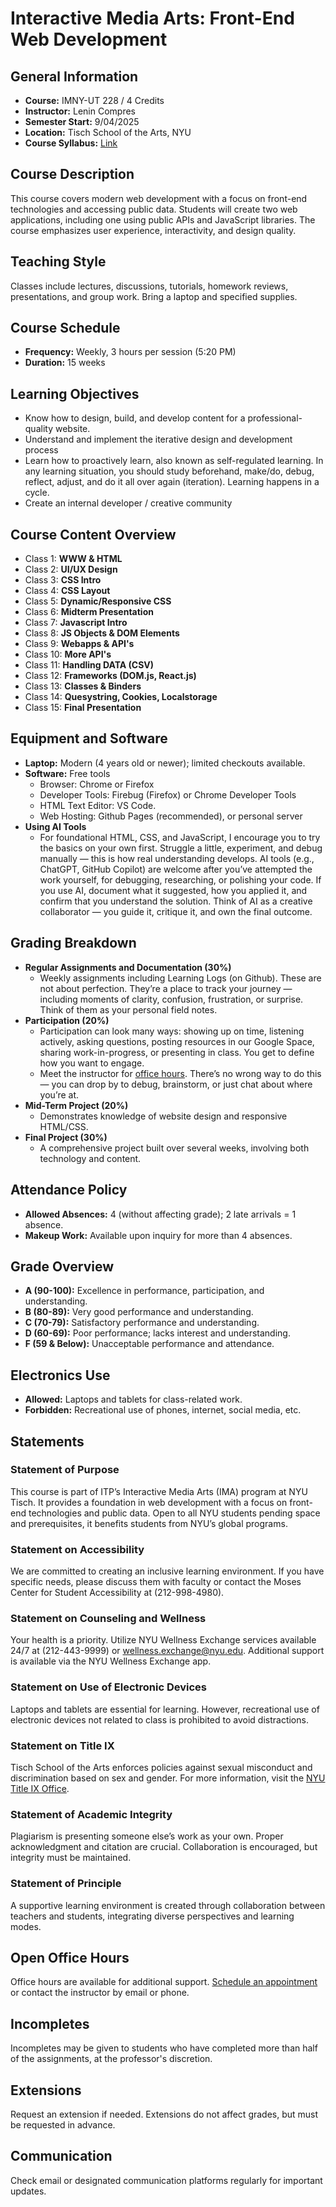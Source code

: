 # Interactive Media Arts: Front-End Web Development

## General Information
- **Course:** IMNY-UT 228 / 4 Credits
- **Instructor:** Lenin Compres
- **Semester Start:** 9/04/2025
- **Location:** Tisch School of the Arts, NYU
- **Course Syllabus:** [Link](https://github.com/lenincompres/ima-few-2024)

## Course Description
This course covers modern web development with a focus on front-end technologies and accessing public data. Students will create two web applications, including one using public APIs and JavaScript libraries. The course emphasizes user experience, interactivity, and design quality.

## Teaching Style
Classes include lectures, discussions, tutorials, homework reviews, presentations, and group work. Bring a laptop and specified supplies.

## Course Schedule
- **Frequency:** Weekly, 3 hours per session (5:20 PM)
- **Duration:** 15 weeks

## Learning Objectives
- Know how to design, build, and develop content for a professional-quality website.
- Understand and implement the iterative design and development process
- Learn how to proactively learn, also known as self-regulated learning. In any learning situation, you should study beforehand, make/do, debug, reflect, adjust, and do it all over again (iteration). Learning happens in a cycle.
- Create an internal developer / creative community

## Course Content Overview
- Class 1: **WWW & HTML**
- Class 2: **UI/UX Design**
- Class 3: **CSS Intro**
- Class 4: **CSS Layout**
- Class 5: **Dynamic/Responsive CSS**
- Class 6: **Midterm Presentation**
- Class 7: **Javascript Intro**
- Class 8: **JS Objects & DOM Elements**
- Class 9: **Webapps & API's**
- Class 10: **More API's**
- Class 11: **Handling DATA (CSV)**
- Class 12: **Frameworks (DOM.js, React.js)**
- Class 13: **Classes & Binders**
- Class 14: **Quesystring, Cookies, Localstorage**
- Class 15: **Final Presentation**

## Equipment and Software
- **Laptop:** Modern (4 years old or newer); limited checkouts available.
- **Software:** Free tools
  - Browser: Chrome or Firefox
  - Developer Tools: Firebug (Firefox) or Chrome Developer Tools
  - HTML Text Editor: VS Code.
  - Web Hosting: Github Pages (recommended), or personal server
- **Using AI Tools**
  - For foundational HTML, CSS, and JavaScript, I encourage you to try the basics on your own first. Struggle a little, experiment, and debug manually — this is how real understanding develops. AI tools (e.g., ChatGPT, GitHub Copilot) are welcome after you’ve attempted the work yourself, for debugging, researching, or polishing your code. If you use AI, document what it suggested, how you applied it, and confirm that you understand the solution. Think of AI as a creative collaborator — you guide it, critique it, and own the final outcome.

## Grading Breakdown
- **Regular Assignments and Documentation (30%)**
  - Weekly assignments including Learning Logs (on Github). These are not about perfection. They’re a place to track your journey — including moments of clarity, confusion, frustration, or surprise. Think of them as your personal field notes.
- **Participation (20%)**
  - Participation can look many ways: showing up on time, listening actively, asking questions, posting resources in our Google Space, sharing work-in-progress, or presenting in class. You get to define how you want to engage.
  - Meet the instructor for [office hours](https://calendar.google.com/calendar/u/0/appointments/schedules/AcZssZ3QG2_4dV8WaqqEWGbWKz9MEhIOISzeb-frVA7O1RNNY7Xgdz3Rs851-sV43AskNzUBsRnd_7Pp). There’s no wrong way to do this — you can drop by to debug, brainstorm, or just chat about where you’re at.
- **Mid-Term Project (20%)**
  - Demonstrates knowledge of website design and responsive HTML/CSS.
- **Final Project (30%)**
  - A comprehensive project built over several weeks, involving both technology and content.

## Attendance Policy
- **Allowed Absences:** 4 (without affecting grade); 2 late arrivals = 1 absence.
- **Makeup Work:** Available upon inquiry for more than 4 absences.

## Grade Overview
- **A (90-100):** Excellence in performance, participation, and understanding.
- **B (80-89):** Very good performance and understanding.
- **C (70-79):** Satisfactory performance and understanding.
- **D (60-69):** Poor performance; lacks interest and understanding.
- **F (59 & Below):** Unacceptable performance and attendance.

## Electronics Use
- **Allowed:** Laptops and tablets for class-related work.
- **Forbidden:** Recreational use of phones, internet, social media, etc.

## Statements

### Statement of Purpose
This course is part of ITP’s Interactive Media Arts (IMA) program at NYU Tisch. It provides a foundation in web development with a focus on front-end technologies and public data. Open to all NYU students pending space and prerequisites, it benefits students from NYU’s global programs.

### Statement on Accessibility
We are committed to creating an inclusive learning environment. If you have specific needs, please discuss them with faculty or contact the Moses Center for Student Accessibility at (212-998-4980).

### Statement on Counseling and Wellness
Your health is a priority. Utilize NYU Wellness Exchange services available 24/7 at (212-443-9999) or wellness.exchange@nyu.edu. Additional support is available via the NYU Wellness Exchange app.

### Statement on Use of Electronic Devices
Laptops and tablets are essential for learning. However, recreational use of electronic devices not related to class is prohibited to avoid distractions.

### Statement on Title IX
Tisch School of the Arts enforces policies against sexual misconduct and discrimination based on sex and gender. For more information, visit the [NYU Title IX Office](https://www.nyu.edu/about/campus-services/campus-safety/title-ix.html).

### Statement of Academic Integrity
Plagiarism is presenting someone else’s work as your own. Proper acknowledgment and citation are crucial. Collaboration is encouraged, but integrity must be maintained.

### Statement of Principle
A supportive learning environment is created through collaboration between teachers and students, integrating diverse perspectives and learning modes.

## Open Office Hours
Office hours are available for additional support. [Schedule an appointment](https://calendar.google.com/calendar/u/0/appointments/schedules/AcZssZ3QG2_4dV8WaqqEWGbWKz9MEhIOISzeb-frVA7O1RNNY7Xgdz3Rs851-sV43AskNzUBsRnd_7Pp) or contact the instructor by email or phone.

## Incompletes
Incompletes may be given to students who have completed more than half of the assignments, at the professor's discretion.

## Extensions
Request an extension if needed. Extensions do not affect grades, but must be requested in advance.

## Communication
Check email or designated communication platforms regularly for important updates.

